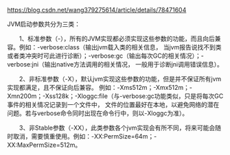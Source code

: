 https://blog.csdn.net/wang379275614/article/details/78471604

JVM启动参数共分为三类：

　　1、标准参数（-），所有的JVM实现都必须实现这些参数的功能，而且向后兼容。例如：-verbose:class（输出jvm载入类的相关信息，
当jvm报告说找不到类或者类冲突时可此进行诊断）；-verbose:gc（输出每次GC的相关情况）；-verbose:jni（输出native方法调用的相关情况，
一般用于诊断jni调用错误信息）。

　　2、非标准参数（-X），默认jvm实现这些参数的功能，但是并不保证所有jvm实现都满足，且不保证向后兼容。
例如：-Xms512m；-Xmx512m；-Xmn200m；-Xss128k；-Xloggc:file（与-verbose:gc功能类似，只是将每次GC事件的相关情况记录到一个文件中，
文件的位置最好在本地，以避免网络的潜在问题。若与verbose命令同时出现在命令行中，则以-Xloggc为准）。

　　3、非Stable参数（-XX），此类参数各个jvm实现会有所不同，将来可能会随时取消，需要慎重使用。例如：-XX:PermSize=64m；-XX:MaxPermSize=512m。